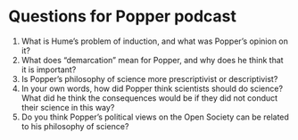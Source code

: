 # Questions for Popper podcast

1. What is Hume’s problem of induction, and what was Popper’s opinion on
  it?
1. What does “demarcation” mean for Popper, and why does he think that
  it is important?
1. Is Popper’s philosophy of science more prescriptivist or
  descriptivist?
1. In your own words, how did Popper think scientists should do science?
  What did he think the consequences would be if they did not conduct
  their science in this way?
1. Do you think Popper’s political views on the Open Society can be
  related to his philosophy of science?
